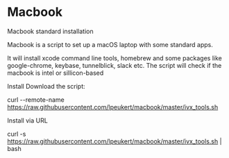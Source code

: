 # Macbook
Macbook standard installation

Macbook is a script to set up a macOS laptop with some standard apps.

It will install xcode command line tools, homebrew and some packages like google-chrome, keybase, tunnelblick, slack etc.
The script will check if the macbook is intel or sillicon-based

Install
Download the script:

curl --remote-name https://raw.githubusercontent.com/lpeukert/macbook/master/ivx_tools.sh

Install via URL

curl -s https://raw.githubusercontent.com/lpeukert/macbook/master/ivx_tools.sh | bash
